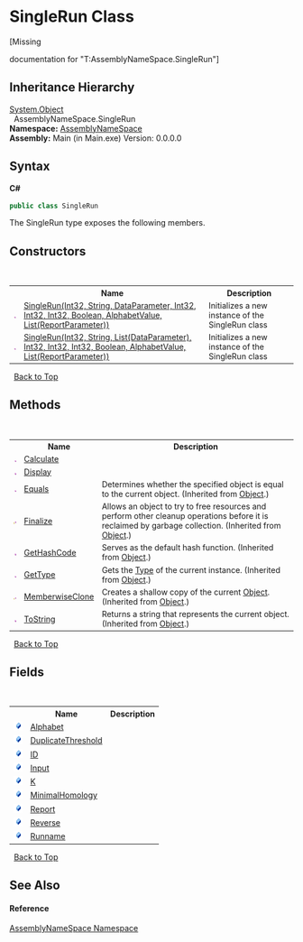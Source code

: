# SingleRun Class
 

\[Missing <summary> documentation for "T:AssemblyNameSpace.SingleRun"\]


## Inheritance Hierarchy
<a href="http://msdn2.microsoft.com/en-us/library/e5kfa45b" target="_blank">System.Object</a><br />&nbsp;&nbsp;AssemblyNameSpace.SingleRun<br />
**Namespace:**&nbsp;<a href="6bcc80ef-5cfd-db5f-1eb2-7297d1c16397">AssemblyNameSpace</a><br />**Assembly:**&nbsp;Main (in Main.exe) Version: 0.0.0.0

## Syntax

**C#**<br />
``` C#
public class SingleRun
```

The SingleRun type exposes the following members.


## Constructors
&nbsp;<table><tr><th></th><th>Name</th><th>Description</th></tr><tr><td>![Public method](media/pubmethod.gif "Public method")</td><td><a href="3aac1c37-a60d-b383-0532-d12b353d8d75">SingleRun(Int32, String, DataParameter, Int32, Int32, Int32, Boolean, AlphabetValue, List(ReportParameter))</a></td><td>
Initializes a new instance of the SingleRun class</td></tr><tr><td>![Public method](media/pubmethod.gif "Public method")</td><td><a href="f654c720-3d11-5bff-46cb-5f41d7a6fdba">SingleRun(Int32, String, List(DataParameter), Int32, Int32, Int32, Boolean, AlphabetValue, List(ReportParameter))</a></td><td>
Initializes a new instance of the SingleRun class</td></tr></table>&nbsp;
<a href="#singlerun-class">Back to Top</a>

## Methods
&nbsp;<table><tr><th></th><th>Name</th><th>Description</th></tr><tr><td>![Public method](media/pubmethod.gif "Public method")</td><td><a href="bc3fa105-5079-7a0f-1714-4cb18361c6e9">Calculate</a></td><td /></tr><tr><td>![Public method](media/pubmethod.gif "Public method")</td><td><a href="fd6c39b4-d1be-04c0-3dfc-e58dce0addab">Display</a></td><td /></tr><tr><td>![Public method](media/pubmethod.gif "Public method")</td><td><a href="http://msdn2.microsoft.com/en-us/library/bsc2ak47" target="_blank">Equals</a></td><td>
Determines whether the specified object is equal to the current object.
 (Inherited from <a href="http://msdn2.microsoft.com/en-us/library/e5kfa45b" target="_blank">Object</a>.)</td></tr><tr><td>![Protected method](media/protmethod.gif "Protected method")</td><td><a href="http://msdn2.microsoft.com/en-us/library/4k87zsw7" target="_blank">Finalize</a></td><td>
Allows an object to try to free resources and perform other cleanup operations before it is reclaimed by garbage collection.
 (Inherited from <a href="http://msdn2.microsoft.com/en-us/library/e5kfa45b" target="_blank">Object</a>.)</td></tr><tr><td>![Public method](media/pubmethod.gif "Public method")</td><td><a href="http://msdn2.microsoft.com/en-us/library/zdee4b3y" target="_blank">GetHashCode</a></td><td>
Serves as the default hash function.
 (Inherited from <a href="http://msdn2.microsoft.com/en-us/library/e5kfa45b" target="_blank">Object</a>.)</td></tr><tr><td>![Public method](media/pubmethod.gif "Public method")</td><td><a href="http://msdn2.microsoft.com/en-us/library/dfwy45w9" target="_blank">GetType</a></td><td>
Gets the <a href="http://msdn2.microsoft.com/en-us/library/42892f65" target="_blank">Type</a> of the current instance.
 (Inherited from <a href="http://msdn2.microsoft.com/en-us/library/e5kfa45b" target="_blank">Object</a>.)</td></tr><tr><td>![Protected method](media/protmethod.gif "Protected method")</td><td><a href="http://msdn2.microsoft.com/en-us/library/57ctke0a" target="_blank">MemberwiseClone</a></td><td>
Creates a shallow copy of the current <a href="http://msdn2.microsoft.com/en-us/library/e5kfa45b" target="_blank">Object</a>.
 (Inherited from <a href="http://msdn2.microsoft.com/en-us/library/e5kfa45b" target="_blank">Object</a>.)</td></tr><tr><td>![Public method](media/pubmethod.gif "Public method")</td><td><a href="http://msdn2.microsoft.com/en-us/library/7bxwbwt2" target="_blank">ToString</a></td><td>
Returns a string that represents the current object.
 (Inherited from <a href="http://msdn2.microsoft.com/en-us/library/e5kfa45b" target="_blank">Object</a>.)</td></tr></table>&nbsp;
<a href="#singlerun-class">Back to Top</a>

## Fields
&nbsp;<table><tr><th></th><th>Name</th><th>Description</th></tr><tr><td>![Public field](media/pubfield.gif "Public field")</td><td><a href="6ccfca61-f080-79d2-a398-decfa4aa18e5">Alphabet</a></td><td /></tr><tr><td>![Public field](media/pubfield.gif "Public field")</td><td><a href="07a46fed-7288-758b-2345-6242d184e309">DuplicateThreshold</a></td><td /></tr><tr><td>![Public field](media/pubfield.gif "Public field")</td><td><a href="40b46116-c6f7-6b01-dd82-9fc0b23f066f">ID</a></td><td /></tr><tr><td>![Public field](media/pubfield.gif "Public field")</td><td><a href="c2ec656c-7e46-86a7-ada5-086eefd277ec">Input</a></td><td /></tr><tr><td>![Public field](media/pubfield.gif "Public field")</td><td><a href="1823188a-470c-1aec-4fbe-1bc66baf93d5">K</a></td><td /></tr><tr><td>![Public field](media/pubfield.gif "Public field")</td><td><a href="0eab46a2-1f90-1038-e41c-b2db9a370fee">MinimalHomology</a></td><td /></tr><tr><td>![Public field](media/pubfield.gif "Public field")</td><td><a href="0ef2d102-e427-5178-0c40-848d4d973635">Report</a></td><td /></tr><tr><td>![Public field](media/pubfield.gif "Public field")</td><td><a href="0f9844c0-8ddb-34d4-b242-045029fa253e">Reverse</a></td><td /></tr><tr><td>![Public field](media/pubfield.gif "Public field")</td><td><a href="0924d881-ee4d-9899-e138-18b4f02e2843">Runname</a></td><td /></tr></table>&nbsp;
<a href="#singlerun-class">Back to Top</a>

## See Also


#### Reference
<a href="6bcc80ef-5cfd-db5f-1eb2-7297d1c16397">AssemblyNameSpace Namespace</a><br />